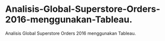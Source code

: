 # Analisis-Global-Superstore-Orders-2016-menggunakan-Tableau.
Analisis Global Superstore Orders 2016 menggunakan Tableau.
